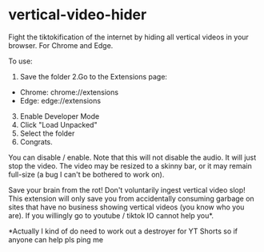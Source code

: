 # vertical-video-hider
Fight the tiktokification of the internet by hiding all vertical videos in your browser. For Chrome and Edge.

To use:
1. Save the folder
2.Go to the Extensions page:
- Chrome: chrome://extensions
- Edge: edge://extensions

3. Enable Developer Mode
4. Click "Load Unpacked"
5. Select the folder
6. Congrats.

You can disable / enable.
Note that this will not disable the audio. It will just stop the video.
The video may be resized to a skinny bar, or it may remain full-size (a bug I can't be bothered to work on).

Save your brain from the rot! Don't voluntarily ingest vertical video slop!
This extension will only save you from accidentally consuming garbage on sites that have no business showing vertical videos (you know who you are).
If you willingly go to youtube / tiktok IO cannot help you*.

*Actually I kind of do need to work out a destroyer for YT Shorts so if anyone can help pls ping me
